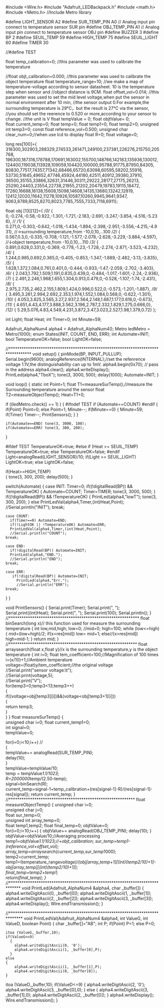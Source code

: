 
#include <Wire.h>
#include "Adafruit_LEDBackpack.h"
#include <math.h>
#include <Metro.h> //Include Metro library

#define LIGHT_SENSOR A2
#define SUR_TEMP_PIN A0 // Analog input pin connect to temperature sensor SUR pin
#define OBJ_TEMP_PIN A1 // Analog input pin connect to temperature sensor OBJ pin
#define BUZZER 3
#define BP 2
#define SEUIL_TEMP 59
#define HIGH_TEMP 75
#define SEUIL_LIGHT 60
#define TIMER 30

//#define TEST

float temp_calibration=0;       //this parameter was used to calibrate the temperature

//float objt_calibration=0.000; //this parameter was used to calibrate the object temperature
float temperature_range=10;    //we make a map of temperature-voltage according to sensor datasheet. 10 is the temperature step when sensor and 
                               //object distance is 9CM.
float offset_vol=0.014;        //this parameter was used to set the mid level voltage,when put the sensor in normal environment after 10 min,
                               //the sensor output 0.For example,the surrounding temperature is 29℃，but the result is 27℃ via the sensor,
                               //you should set the reerence to 0.520 or more,according to your sensor to change.
                               //the unit is V
float tempValue = 0; 
float objtValue= 0;  
float current_temp=0;
float temp=0;
float temp1=0;
float temp2=0;
unsigned int temp3=0;
const float reference_vol=0.500;
unsigned char clear_num=0;//when use lcd to display
float R=0;
float voltage=0;


long res[100]={
                 318300,302903,288329,274533,261471,249100,237381,226276,215750,205768,
                 196300,187316,178788,170691,163002,155700,148766,142183,135936,130012,
                 124400,119038,113928,109059,104420,100000,95788,91775,87950,84305,
                 80830,77517,74357,71342,68466,65720,63098,60595,58202,55916,
                 53730,51645,49652,47746,45924,44180,42511,40912,39380,37910,
                 36500,35155,33866,32631,31446,30311,29222,28177,27175,26213,
                 25290,24403,23554,22738,21955,21202,20479,19783,19115,18472,
                 17260,16688,16138,15608,15098,14608,14135,13680,13242,12819,
                 12412,12020,11642,11278,10926,10587,10260,9945,9641,9347,
                 9063,8789,8525,8270,8023,7785,7555,7333,7118,6911};
                 
float obj [13][12]={
/*0*/             { 0,-0.274,-0.58,-0.922,-1.301,-1.721,-2.183,-2.691,-3.247,-3.854,-4.516,-5.236}, //
/*1*/             { 0.271,0,-0.303,-0.642,-1.018,-1.434,-1.894,-2.398,-2.951,-3.556,-4.215,-4.931},  //→surrounding temperature,from -10,0,10,...100
/*2*/             { 0.567,0.3,0,-0.335,-0.708,-1.121,-1.577,-2.078,-2.628,-3.229,-3.884,-4.597},   //↓object temperature,from -10,0,10,...110
/*3*/             { 0.891,0.628,0.331,0,-0.369,-0.778,-1.23,-1.728,-2.274,-2.871,-3.523,-4.232},
/*4*/             { 1.244,0.985,0.692,0.365,0,-0.405,-0.853,-1.347,-1.889,-2.482,-3.13,-3.835},
/*5*/             { 1.628,1.372,1.084,0.761,0.401,0,-0.444,-0.933,-1.47,-2.059,-2.702,-3.403},
/*6*/             { 2.043,1.792,1.509,1.191,0.835,0.439,0,-0.484,-1.017,-1.601,-2.24,-2.936},
/*7*/             { 2.491,2.246,1.968,1.655,1.304,0.913,0.479,0,-0.528,-1.107,-1.74,-2.431},
/*8*/             { 2.975,2.735,2.462,2.155,1.809,1.424,0.996,0.522,0,-0.573,-1.201,-1.887},
/*9*/             { 3.495,3.261,2.994,2.692,2.353,1.974,1.552,1.084,0.568,0,-0.622,-1.301},
/*10*/            { 4.053,3.825,3.565,3.27,2.937,2.564,2.148,1.687,1.177,0.616,0,-0.673},
/*11*/            { 4.651,4.43,4.177,3.888,3.562,3.196,2.787,2.332,1.829,1.275,0.666,0},
/*12*/            { 5.29,5.076,4.83,4.549,4.231,3.872,3.47,3.023,2.527,1.98,1.379,0.72}
};

int Light;
float Heat;
int Timer=0;
int Minute=59;

Adafruit_AlphaNum4 alpha4 = Adafruit_AlphaNum4();
Metro ledMetro = Metro(1000); 
enum States{INIT, COUNT, END, ERR};
int Automate=INIT;
bool TemperatureOK=false;
bool LightOK=false;



//**********************************************************************************
void setup() 
{
  pinMode(BP, INPUT_PULLUP);
  Serial.begin(9600);
  analogReference(INTERNAL);//set the refenrence voltage 1.1V,the distinguishability can up to 1mV.
  alpha4.begin(0x70);  // pass in the address
  alpha4.clear();
  alpha4.writeDisplay();
  PrintLed(alpha4,"TboX");
  tone(3, 3000, 500);
  delay(1000);
  Automate=INIT;
}

void loop() 
{
  static int Point=1;
  float T1=measureSurTemp();//measure the Surrounding temperature around the sensor
  float T2=measureObjectTemp();
  Heat=T1+0; 
  
  if ((ledMetro.check() == 1) )
  {
#ifndef TEST
     if (Automate==COUNT)
#endif
     {
      if(Point) Point=0;
      else Point=1;
      Minute--;
      if(Minute==0) 
      {
        Minute=59;
        if(Timer) Timer--;
        PrintSensors();
      }
     }
    
    if(Automate==END) tone(3, 3000, 100);
    if(Automate==ERR) tone(3, 300, 200);
  }
  
#ifdef TEST
  TemperatureOK=true;
#else
  if (Heat >= SEUIL_TEMP) TemperatureOK=true;
  else TemperatureOK=false; 
#endif
  Light=analogRead(LIGHT_SENSOR)/10;
  if(Light >= SEUIL_LIGHT) LightOK=true;
  else LightOK=false;

  if(Heat>=HIGH_TEMP)  
      {
        tone(3, 300, 200);
        delay(500);
      }
  
  switch(Automate)
  {
    case INIT:
      Timer=0;
      if((!digitalRead(BP)) && TemperatureOK)
      {
        Automate=COUNT;
        Timer=TIMER;
        tone(3, 3000, 500);
      }
      if((!digitalRead(BP)) && !TemperatureOK)
      {
        PrintLed(alpha4,"lowT");
        tone(3, 300, 200);
      }
      else PrintLedVal(alpha4,Timer,(int)Heat,Point);
      //Serial.println("INIT");
    break;
    
    case COUNT:
      if(Timer==0) Automate=END;
      if(!LightOK || !TemperatureOK) Automate=ERR;
      PrintLedVal(alpha4,Timer,(int)Heat,Point);
      //Serial.println("COUNT");
    break;
    
    case END:
      if(!digitalRead(BP)) Automate=INIT;
      PrintLed(alpha4,"END.");
      //Serial.println("END");
    break;

    case ERR:
       if(!digitalRead(BP)) Automate=INIT;
         PrintLed(alpha4,"Err.");
         //Serial.println("ERR");
    break;
    
  }
}

void PrintSensors()
{
  Serial.print(Timer);
  Serial.print(", ");
  Serial.print((int)Heat);
  Serial.print(", ");
  Serial.print(100);
  Serial.println();
}
//*************************************************************
float binSearch(long x)// this function used for measure the surrounding temperature
{
  int low,mid,high;
  low=0;
  //mid=0;
  high=100;
  while (low<=high)
  {
    mid=(low+high)/2;
    if(x<res[mid])
      low= mid+1;
    else//(x>res[mid])
      high=mid-1;
  }
  return mid;
}
//************************************************************
float arraysearch(float x,float y)//x is the surrounding temperature,y is the object temperature
{
  int i=0;
  float tem_coefficient=100;//Magnification of 100 times  
  i=(x/10)+1;//Ambient temperature      
  voltage=(float)y/tem_coefficient;//the original voltage   
  //Serial.print("sensor voltage:\t");    
  //Serial.print(voltage,5);  
  //Serial.print("V");      
  for(temp3=0;temp3<13;temp3++)   
  {     
    if((voltage>obj[temp3][i])&&(voltage<obj[temp3+1][i]))        
    {     
      return temp3;         
    }     
  }
}
float measureSurTemp()
{  
  unsigned char i=0;
  float current_temp1=0;    
  int signal=0;   
  tempValue=0;

  for(i=0;i<10;i++)       //    
  {     
    tempValue+= analogRead(SUR_TEMP_PIN);       
    delay(10);    
  }   
  tempValue=tempValue/10;   
  temp = tempValue*1.1/1023;    
  R=2000000*temp/(2.50-temp);   
  signal=binSearch(R);    
  current_temp=signal-1+temp_calibration+(res[signal-1]-R)/(res[signal-1]-res[signal]);
  return current_temp;
}
//***********************************************************
float measureObjectTemp()
{
  unsigned char i=0;  
  unsigned char j=0;  
  float sur_temp=0;  
  unsigned int array_temp=0;  
  float temp1,temp2; 
  float final_temp=0;
  objtValue=0;  
  for(i=0;i<10;i++)
  {
    objtValue+= analogRead(OBJ_TEMP_PIN); 
    delay(10); 
    }       
  objtValue=objtValue/10;//Averaging processing     
  temp1=objtValue*1.1/1023;//+objt_calibration; 
  sur_temp=temp1-(reference_vol+offset_vol);             
  array_temp=arraysearch(current_temp,sur_temp*1000);        
  temp2=current_temp;        
  temp1=(temperature_range*voltage)/(obj[array_temp+1][(int)(temp2/10)+1]-obj[array_temp][(int)(temp2/10)+1]);        
  final_temp=temp2+temp1;        
  return(final_temp);
}
//******************************************************************************
void PrintLed(Adafruit_AlphaNum4 &alpha4, char _buffer[])
{
  alpha4.writeDigitAscii(0, _buffer[0]);
  alpha4.writeDigitAscii(1, _buffer[1]);
  alpha4.writeDigitAscii(2, _buffer[2]);
  alpha4.writeDigitAscii(3, _buffer[3]);
  alpha4.writeDisplay();
  Wire.endTransmission();
}

//******************************************************************************
void PrintLedVal(Adafruit_AlphaNum4 &alpha4, int ValueG, int ValueD, boolean Point)
{
  char _buffer[]="AB";
  int P;
  if(Point) P=1;
  else P=0;

    itoa (ValueG,_buffer,10);
    if(ValueG<=9)
      {
        alpha4.writeDigitAscii(0, '0');
        alpha4.writeDigitAscii(1, _buffer[0],P);
      }
    else
    {
        alpha4.writeDigitAscii(1, _buffer[1],P);
        alpha4.writeDigitAscii(0, _buffer[0]);
    }
  itoa (ValueD,_buffer,10);
  if(ValueD<=9)
  {
    alpha4.writeDigitAscii(2, '0');
    alpha4.writeDigitAscii(3, _buffer[0],0);
  }
  else
  {
    alpha4.writeDigitAscii(3, _buffer[1],0);
    alpha4.writeDigitAscii(2, _buffer[0]);
  }
  alpha4.writeDisplay();
  Wire.endTransmission();
}
